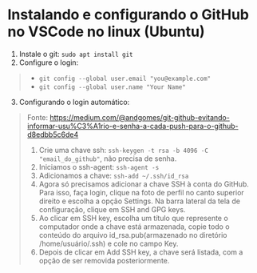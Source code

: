 # Instalando e configurando o GitHub no VSCode no linux (Ubuntu)

1) Instale o git: `sudo apt install git`
2) Configure o login:
> * `git config --global user.email "you@example.com"`
> * `git config --global user.name "Your Name"`
3) Configurando o login automático:
> Fonte: https://medium.com/@andgomes/git-github-evitando-informar-usu%C3%A1rio-e-senha-a-cada-push-para-o-github-d8edbb5c6de4
> 1) Crie uma chave ssh: `ssh-keygen -t rsa -b 4096 -C "email_do_github"`, não precisa de senha.
> 2) Iniciamos o ssh-agent: `ssh-agent -s`
> 3) Adicionamos a chave: `ssh-add ~/.ssh/id_rsa`
> 4) Agora só precisamos adicionar a chave SSH à conta do GitHub. Para isso, faça login, clique na foto de perfil no canto superior direito e escolha a opção Settings. Na barra lateral da tela de configuração, clique em SSH and GPG keys.
> 5) Ao clicar em SSH key, escolha um título que represente o computador onde a chave está armazenada, copie todo o conteúdo do arquivo id_rsa.pub(armazenado no diretório /home/usuário/.ssh) e cole no campo Key.
> 6) Depois de clicar em Add SSH key, a chave será listada, com a opção de ser removida posteriormente.